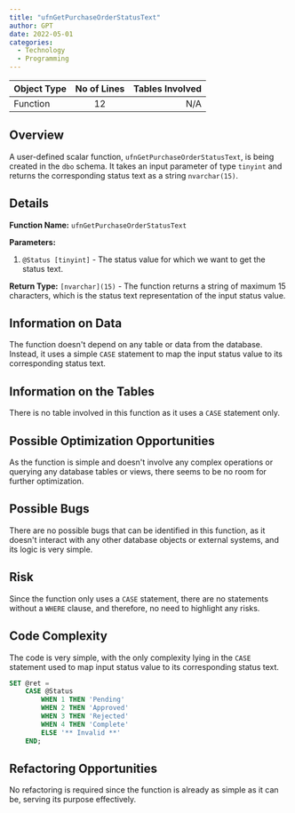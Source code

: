 ```yaml
---
title: "ufnGetPurchaseOrderStatusText"
author: GPT
date: 2022-05-01
categories:
  - Technology
  - Programming
---
```


| Object Type   | No of Lines | Tables Involved |
|---------------|:-----------:|----------------:|
| Function      | 12          | N/A             |

## Overview
A user-defined scalar function, `ufnGetPurchaseOrderStatusText`, is being created in the `dbo` schema. It takes an input parameter of type `tinyint` and returns the corresponding status text as a string `nvarchar(15)`.

## Details

**Function Name:** `ufnGetPurchaseOrderStatusText`

**Parameters:**

1. `@Status [tinyint]` - The status value for which we want to get the status text.

**Return Type:** `[nvarchar](15)` - The function returns a string of maximum 15 characters, which is the status text representation of the input status value.

## Information on Data

The function doesn't depend on any table or data from the database. Instead, it uses a simple `CASE` statement to map the input status value to its corresponding status text.

## Information on the Tables

There is no table involved in this function as it uses a `CASE` statement only.

## Possible Optimization Opportunities

As the function is simple and doesn't involve any complex operations or querying any database tables or views, there seems to be no room for further optimization.

## Possible Bugs

There are no possible bugs that can be identified in this function, as it doesn't interact with any other database objects or external systems, and its logic is very simple.

## Risk

Since the function only uses a `CASE` statement, there are no statements without a `WHERE` clause, and therefore, no need to highlight any risks.

## Code Complexity

The code is very simple, with the only complexity lying in the `CASE` statement used to map input status value to its corresponding status text.

```sql
SET @ret = 
    CASE @Status
        WHEN 1 THEN 'Pending'
        WHEN 2 THEN 'Approved'
        WHEN 3 THEN 'Rejected'
        WHEN 4 THEN 'Complete'
        ELSE '** Invalid **'
    END;
```

## Refactoring Opportunities

No refactoring is required since the function is already as simple as it can be, serving its purpose effectively.